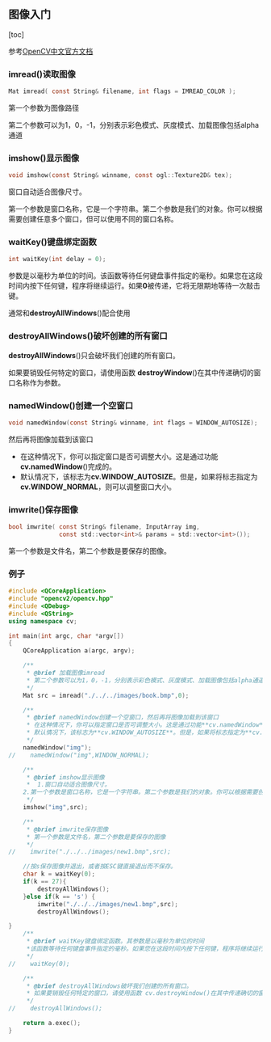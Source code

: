 ## 图像入门

[toc]

参考[OpenCV中文官方文档](http://www.woshicver.com/ThirdSection/2_4_%E9%BC%A0%E6%A0%87%E4%BD%9C%E4%B8%BA%E7%94%BB%E7%AC%94/)

### imread()读取图像

```c
Mat imread( const String& filename, int flags = IMREAD_COLOR );
```

第一个参数为图像路径

第二个参数可以为1，0，-1，分别表示彩色模式、灰度模式、加载图像包括alpha通道

### imshow()显示图像

```c
void imshow(const String& winname, const ogl::Texture2D& tex);
```



窗口自动适合图像尺寸。

第一个参数是窗口名称，它是一个字符串。第二个参数是我们的对象。你可以根据需要创建任意多个窗口，但可以使用不同的窗口名称。

### **waitKey**()键盘绑定函数

```c
int waitKey(int delay = 0);
```

参数是以毫秒为单位的时间。该函数等待任何键盘事件指定的毫秒。如果您在这段时间内按下任何键，程序将继续运行。如果**0**被传递，它将无限期地等待一次敲击键。

通常和**destroyAllWindows**()配合使用

### **destroyAllWindows**()破坏创建的所有窗口

**destroyAllWindows**()只会破坏我们创建的所有窗口。

如果要销毁任何特定的窗口，请使用函数 **destroyWindow**()在其中传递确切的窗口名称作为参数。

### namedWindow()创建一个空窗口

```c
void namedWindow(const String& winname, int flags = WINDOW_AUTOSIZE);
```

然后再将图像加载到该窗口

   * 在这种情况下，你可以指定窗口是否可调整大小。这是通过功能**cv.namedWindow**()完成的。
   * 默认情况下，该标志为**cv.WINDOW_AUTOSIZE**。但是，如果将标志指定为**cv.WINDOW_NORMAL**，则可以调整窗口大小。

### imwrite()保存图像

```c
bool imwrite( const String& filename, InputArray img,
              const std::vector<int>& params = std::vector<int>());
```

第一个参数是文件名，第二个参数是要保存的图像。 

### 例子

```c++
#include <QCoreApplication>
#include "opencv2/opencv.hpp"
#include <QDebug>
#include <QString>
using namespace cv;

int main(int argc, char *argv[])
{
    QCoreApplication a(argc, argv);

    /**
     * @brief 加载图像imread
     * 第二个参数可以为1，0，-1，分别表示彩色模式、灰度模式、加载图像包括alpha通道
     */
    Mat src = imread("./../../images/book.bmp",0);

    /**
     * @brief namedWindow创建一个空窗口，然后再将图像加载到该窗口
     * 在这种情况下，你可以指定窗口是否可调整大小。这是通过功能**cv.namedWindow**()完成的。
     * 默认情况下，该标志为**cv.WINDOW_AUTOSIZE**。但是，如果将标志指定为**cv.WINDOW_NORMAL**，则可以调整窗口大小。
     */
    namedWindow("img");
//    namedWindow("img",WINDOW_NORMAL);

    /**
     * @brief imshow显示图像
     *  1.窗口自动适合图像尺寸。
    2.第一个参数是窗口名称，它是一个字符串。第二个参数是我们的对象。你可以根据需要创建任意多个窗口，但可以使用不同的窗口名称。
     */
    imshow("img",src);

    /**
     * @brief imwrite保存图像
     * 第一个参数是文件名，第二个参数是要保存的图像
     */
//    imwrite("./../../images/new1.bmp",src);

    //按s保存图像并退出，或者按ESC键直接退出而不保存。
    char k = waitKey(0);
    if(k == 27){
        destroyAllWindows();
    }else if(k == 's') {
        imwrite("./../../images/new1.bmp",src);
        destroyAllWindows();

}
    /**
     * @brief waitKey键盘绑定函数。其参数是以毫秒为单位的时间
     *该函数等待任何键盘事件指定的毫秒。如果您在这段时间内按下任何键，程序将继续运行。如果**0**被传递，它将无限期地等待一次敲击键。
     */
//    waitKey(0);

    /**
     * @brief destroyAllWindows破坏我们创建的所有窗口。
     * 如果要销毁任何特定的窗口，请使用函数 cv.destroyWindow()在其中传递确切的窗口名称作为参数。
     */
//    destroyAllWindows();

    return a.exec();
}
```

